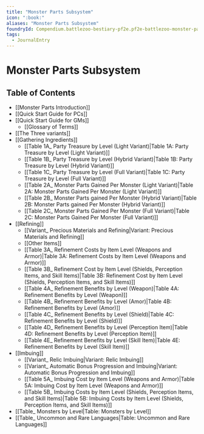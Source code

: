 ```yaml
---
title: "Monster Parts Subsystem"
icon: ":book:"
aliases: "Monster Parts Subsystem"
foundryId: Compendium.battlezoo-bestiary-pf2e.pf2e-battlezoo-monster-parts.JournalEntry.t4kAG04buZGbp5XA
tags:
  - JournalEntry
---
```


# Monster Parts Subsystem

## Table of Contents

- [[Monster Parts Introduction]]
- [[Quick Start Guide for PCs]]
- [[Quick Start Guide for GMs]]
  - [[Glossary of Terms]]
- [[The Three variants]]
- [[Gathering Ingredients]]
  - [[Table 1A_ Party Treasure by Level (Light Variant)|Table 1A: Party Treasure by Level (Light Variant)]]
  - [[Table 1B_ Party Treasure by Level (Hybrid Variant)|Table 1B: Party Treasure by Level (Hybrid Variant)]]
  - [[Table 1C_ Party Treasure by Level (Full Variant)|Table 1C: Party Treasure by Level (Full Variant)]]
  - [[Table 2A_ Monster Parts Gained Per Monster (Light Variant)|Table 2A: Monster Parts Gained Per Monster (Light Variant)]]
  - [[Table 2B_ Monster Parts gained Per Monster (Hybrid Variant)|Table 2B: Monster Parts gained Per Monster (Hybrid Variant)]]
  - [[Table 2C_ Monster Parts Gained Per Monster (Full Variant)|Table 2C: Monster Parts Gained Per Monster (Full Variant)]]
- [[Refining]]
  - [[Variant_ Precious Materials and Refining|Variant: Precious Materials and Refining]]
  - [[Other Items]]
  - [[Table 3A_ Refinement Costs by Item Level (Weapons and Armor)|Table 3A: Refinement Costs by Item Level (Weapons and Armor)]]
  - [[Table 3B_ Refinement Cost by Item Level (Shields, Perception Items, and Skill Items)|Table 3B: Refinement Cost by Item Level (Shields, Perception Items, and Skill Items)]]
  - [[Table 4A_ Refinement Benefits by Level (Weapon)|Table 4A: Refinement Benefits by Level (Weapon)]]
  - [[Table 4B_ Refinement Benefits by Level (Amor)|Table 4B: Refinement Benefits by Level (Amor)]]
  - [[Table 4C_ Refinement Benefits by Level (Shield)|Table 4C: Refinement Benefits by Level (Shield)]]
  - [[Table 4D_ Refinement Benefits by Level (Perception Item)|Table 4D: Refinement Benefits by Level (Perception Item)]]
  - [[Table 4E_ Refinement Benefits by Level (Skill Item)|Table 4E: Refinement Benefits by Level (Skill Item)]]
- [[Imbuing]]
  - [[Variant_ Relic Imbuing|Variant: Relic Imbuing]]
  - [[Variant_ Automatic Bonus Progression and Imbuing|Variant: Automatic Bonus Progression and Imbuing]]
  - [[Table 5A_ Imbuing Cost by Item Level (Weapons and Armor)|Table 5A: Imbuing Cost by Item Level (Weapons and Armor)]]
  - [[Table 5B_ Imbuing Costs by Item Level (Shields, Perception Items, and Skill Items)|Table 5B: Imbuing Costs by Item Level (Shields, Perception Items, and Skill Items)]]
- [[Table_ Monsters by Level|Table: Monsters by Level]]
- [[Table_ Uncommon and Rare Languages|Table: Uncommon and Rare Languages]]